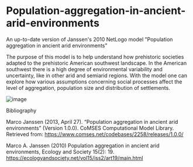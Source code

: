 # Population-aggregation-in-ancient-arid-environments

An up-to-date version of Janssen's 2010 NetLogo model "Population aggregation in ancient arid environments"

The purpose of this model is to help understand how prehistoric societies adapted to the prehistoric American southwest landscape. In the American southwest there is a high degree of environmental variability and uncertainty, like in other arid and semiarid regions. With the model one can explore how various assumptions concerning social processes affect the level of aggregation, population size and distribution of settlements.

![image](https://github.com/mjstoroz/Population-aggregation-in-ancient-arid-environments-/assets/37262610/2708ad39-4f16-49fc-abed-73bd20c5b044)

Bibliography

Marco Janssen (2013, April 27). “Population aggregation in ancient arid environments” (Version 1.0.0). CoMSES Computational Model Library. Retrieved from: https://www.comses.net/codebases/2258/releases/1.0.0/

Marco A. Janssen (2010) Population aggregation in ancient arid environments, Ecology and Society 15(2): 19. https://ecologyandsociety.net/vol15/iss2/art19/main.html
